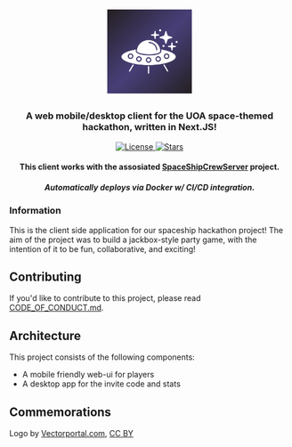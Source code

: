 
<div align="center">
    <h1>
        <img width="30%" src="LogoBanner.jpg?raw=true" style="align="center">
        <br>
    </h1>
    <h3>A web mobile/desktop client for the UOA space-themed hackathon, written in Next.JS!</h3>
    <p>
        <a href="https://github.com/ExceptionHandlersUOA/SpaceshipCrewGameNew/blob/master/LICENSE.md">
            <img alt="License" src="https://img.shields.io/github/license/exceptionhandlersUOA/spaceshipcrewgamenew?label=License&style=for-the-badge">
        </a>
        <a href="https://github.com/ExceptionHandlersUOA/SpaceshipCrewGameNew">
            <img alt="Stars" src="https://img.shields.io/github/stars/exceptionhandlersuoa/spaceshipcrewgamenew?color=gold&style=for-the-badge">
        </a>
    </p>
    <h4>This client works with the assosiated <a href="https://github.com/ExceptionHandlersUOA/SpaceShipCrewServer">SpaceShipCrewServer</a> project.</h4>
    <h5>Automatically deploys via Docker w/ CI/CD integration.</h4>
</div>

### Information

This is the client side application for our spaceship hackathon project! The aim of the project was to build a jackbox-style party game, with the intention of it to be fun, collaborative, and exciting!

## Contributing

If you'd like to contribute to this project, please read [CODE_OF_CONDUCT.md](CODE_OF_CONDUCT.md).

## Architecture

This project consists of the following components:

* A mobile friendly web-ui for players
* A desktop app for the invite code and stats

## Commemorations

Logo by <a href=" https://www.vectorportal.com" >Vectorportal.com</a>,  <a class="external text" href="https://creativecommons.org/licenses/by/4.0/" >CC BY</a>
